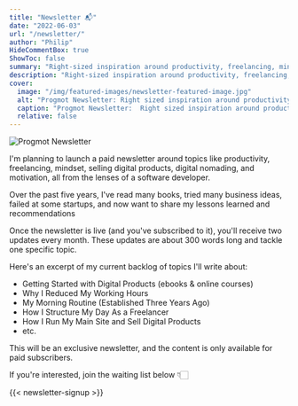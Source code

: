 ```yaml
---
title: "Newsletter 📬"
date: "2022-06-03"
url: "/newsletter/"
author: "Philip"
HideCommentBox: true
ShowToc: false
summary: "Right-sized inspiration around productivity, freelancing, mindset, and motivation as a software developer. Delivered 2x per month to your inbox."
description: "Right-sized inspiration around productivity, freelancing, mindset, and motivation as a software developer. Delivered 2x per month to your inbox."
cover:
  image: "/img/featured-images/newsletter-featured-image.jpg"
  alt: "Progmot Newsletter: Right sized inspiration around productivity, freelancing, digital products as a software developer"
  caption: "Progmot Newsletter:  Right sized inspiration around productivity, freelancing, digital products as a software developer"
  relative: false
---
```


![Progmot Newsletter](/img/newsletter/progmot-newsletter-creative.jpg#center "Progmot Newsletter")

I'm planning to launch a paid newsletter around topics like productivity, freelancing, mindset, selling digital products, digital nomading, and motivation, all from the lenses of a software developer.

Over the past five years, I've read many books, tried many business ideas, failed at some startups, and now want to share my lessons learned and recommendations

Once the newsletter is live (and you've subscribed to it), you'll receive two updates every month. These updates are about 300 words long and tackle one specific topic.

Here's an excerpt of my current backlog of topics I'll write about:

- Getting Started with Digital Products (ebooks & online courses)
- Why I Reduced My Working Hours
- My Morning Routine (Established Three Years Ago)
- How I Structure My Day As a Freelancer
- How I Run My Main Site and Sell Digital Products
- etc.

This will be an exclusive newsletter, and the content is only available for paid subscribers.

If you're interested, join the waiting list below 👇🏻

{{< newsletter-signup >}}
